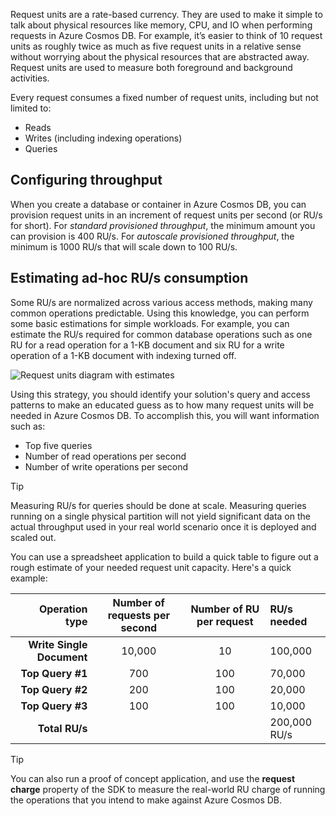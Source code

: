 Request units are a rate-based currency. They are used to make it simple to talk about physical resources like memory, CPU, and IO when performing requests in Azure Cosmos DB. For example, it’s easier to think of 10 request units as roughly twice as much as five request units in a relative sense without worrying about the physical resources that are abstracted away. Request units are used to measure both foreground and background activities.

Every request consumes a fixed number of request units, including but not limited to:

- Reads
- Writes (including indexing operations)
- Queries

## Configuring throughput

When you create a database or container in Azure Cosmos DB, you can provision request units in an increment of request units per second (or RU/s for short). For *standard provisioned throughput*, the minimum amount you can provision is 400 RU/s. For *autoscale provisioned throughput*, the minimum is 1000 RU/s that will scale down to 100 RU/s.

## Estimating ad-hoc RU/s consumption

Some RU/s are normalized across various access methods, making many common operations predictable. Using this knowledge, you can perform some basic estimations for simple workloads. For example, you can estimate the RU/s required for common database operations such as one RU for a read operation for a 1-KB document and six RU for a write operation of a 1-KB document with indexing turned off.

![Request units diagram with estimates](../media/3-request-units.png)

Using this strategy, you should identify your solution's query and access patterns to make an educated guess as to how many request units will be needed in Azure Cosmos DB. To accomplish this, you will want information such as:

- Top five queries
- Number of read operations per second
- Number of write operations per second

> [!TIP]
> Measuring RU/s for queries should be done at scale. Measuring queries running on a single physical partition will not yield significant data on the actual throughput used in your real world scenario once it is deployed and scaled out.

You can use a spreadsheet application to build a quick table to figure out a rough estimate of your needed request unit capacity. Here's a quick example:

| **Operation type** | **Number of requests per second** | **Number of RU per request** | **RU/s needed** |
| ---: | :---: | :---: | :--- |
| **Write Single Document** | 10,000 | 10 | 100,000 |
| **Top Query #1** | 700 | 100 | 70,000 |
| **Top Query #2** | 200 | 100 | 20,000 |
| **Top Query #3** | 100 | 100 | 10,000 |
| **Total RU/s** | | | 200,000 RU/s |

> [!TIP]
> You can also run a proof of concept application, and use the **request charge** property of the SDK to measure the real-world RU charge of running the operations that you intend to make against Azure Cosmos DB.
